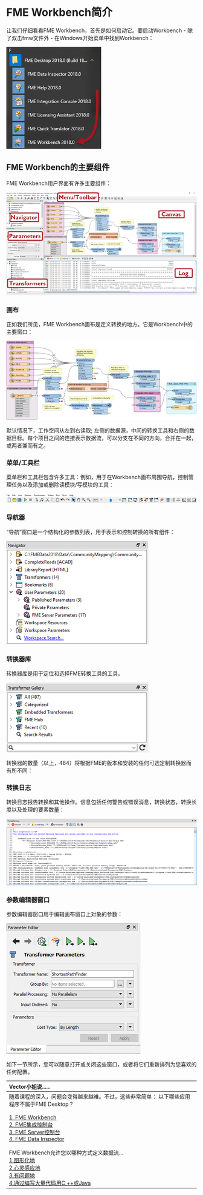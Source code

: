 # FME Workbench简介

让我们仔细看看FME Workbench，首先是如何启动它。要启动Workbench - 除了双击fmw文件外 - 在Windows开始菜单中找到Workbench：

[![](../../.gitbook/assets/img1.005.startingworkbench.png)](https://github.com/safesoftware/FMETraining/blob/Desktop-Basic-2018/DesktopBasic1Basics/Images/Img1.005.StartingWorkbench.png)

## FME Workbench的主要组件

FME Workbench用户界面有许多主要组件：

[![](../../.gitbook/assets/img1.006.workbenchinterface.png)](https://github.com/safesoftware/FMETraining/blob/Desktop-Basic-2018/DesktopBasic1Basics/Images/Img1.006.WorkbenchInterface.png)

### 画布

正如我们所见，FME Workbench画布是定义转换的地方。它是Workbench中的主要窗口：

[![](../../.gitbook/assets/img1.007.workbenchcanvas.png)](https://github.com/safesoftware/FMETraining/blob/Desktop-Basic-2018/DesktopBasic1Basics/Images/Img1.007.WorkbenchCanvas.png)

默认情况下，工作空间从左到右读取; 左侧的数据源，中间的转换工具和右侧的数据目标。每个项目之间的连接表示数据流，可以分支在不同的方向，合并在一起，或两者兼而有之。

### 菜单/工具栏

菜单栏和工具栏包含许多工具：例如，用于在Workbench画布周围导航，控制管理任务以及添加或删除读模块/写模块的工具：

[![](../../.gitbook/assets/img1.008.workbenchinterfacemenutoolbar.png)](https://github.com/safesoftware/FMETraining/blob/Desktop-Basic-2018/DesktopBasic1Basics/Images/Img1.008.WorkbenchInterfaceMenuToolbar.png)

### 导航器

“导航”窗口是一个结构化的参数列表，用于表示和控制转换的所有组件：

[![](../../.gitbook/assets/img1.009.workbenchnavigator.png)](https://github.com/safesoftware/FMETraining/blob/Desktop-Basic-2018/DesktopBasic1Basics/Images/Img1.009.WorkbenchNavigator.png)

### 转换器库

转换器库是用于定位和选择FME转换工具的工具。

[![](../../.gitbook/assets/img1.010.workbenchgallery.png)](https://github.com/safesoftware/FMETraining/blob/Desktop-Basic-2018/DesktopBasic1Basics/Images/Img1.010.WorkbenchGallery.png)

转换器的数量（以上，484）将根据FME的版本和安装的任何可选定制转换器而有所不同：

### 转换日志

转换日志报告转换和其他操作。信息包括任何警告或错误消息，转换状态，转换长度以及处理的要素数量：

[![](../../.gitbook/assets/img1.011.workbenchlog.png)](https://github.com/safesoftware/FMETraining/blob/Desktop-Basic-2018/DesktopBasic1Basics/Images/Img1.011.WorkbenchLog.png)

### 参数编辑器窗口

参数编辑器窗口用于编辑画布窗口上对象的参数：

[![](../../.gitbook/assets/img1.013.parametereditor.png)](https://github.com/safesoftware/FMETraining/blob/Desktop-Basic-2018/DesktopBasic1Basics/Images/Img1.013.ParameterEditor.png)

如下一节所示，您可以随意打开或关闭这些窗口，或者将它们重新排列为您喜欢的任何配置。

|  Vector小姐说...... |
| :--- |
|  随着课程的深入，问题会变得越来越难。不过，这些非常简单：  以下哪些应用程序不属于FME Desktop？  <br><br>[1. FME Workbench](http://52.73.3.37/fmedatastreaming/Manual/QAResponse2017.fmw?chapter=1&question=3&answer=1&DestDataset_TEXTLINE=C%3A%5CFMEOutput%5CQAResponse.html) <br>[2. FME集成控制台](http://52.73.3.37/fmedatastreaming/Manual/QAResponse2017.fmw?chapter=1&question=3&answer=2&DestDataset_TEXTLINE=C%3A%5CFMEOutput%5CQAResponse.html) <br>[3. FME Server控制台](http://52.73.3.37/fmedatastreaming/Manual/QAResponse2017.fmw?chapter=1&question=3&answer=3&DestDataset_TEXTLINE=C%3A%5CFMEOutput%5CQAResponse.html) <br>[4. FME Data Inspector](http://52.73.3.37/fmedatastreaming/Manual/QAResponse2017.fmw?chapter=1&question=3&answer=4&DestDataset_TEXTLINE=C%3A%5CFMEOutput%5CQAResponse.html)   <br><br>FME Workbench允许您以哪种方式定义数据流... <br> [1.图形化地](http://52.73.3.37/fmedatastreaming/Manual/QAResponse2017.fmw?chapter=1&question=4&answer=1&DestDataset_TEXTLINE=C%3A%5CFMEOutput%5CQAResponse.html) <br>[2.心灵感应地](http://52.73.3.37/fmedatastreaming/Manual/QAResponse2017.fmw?chapter=1&question=4&answer=2&DestDataset_TEXTLINE=C%3A%5CFMEOutput%5CQAResponse.html) <br>[3.有问题地](http://52.73.3.37/fmedatastreaming/Manual/QAResponse2017.fmw?chapter=1&question=4&answer=3&DestDataset_TEXTLINE=C%3A%5CFMEOutput%5CQAResponse.html) <br>[4.通过编写大量代码用C ++或Java](http://52.73.3.37/fmedatastreaming/Manual/QAResponse2017.fmw?chapter=1&question=4&answer=4&DestDataset_TEXTLINE=C%3A%5CFMEOutput%5CQAResponse.html)  |


